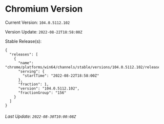 # Chromium Version

Current Version: `104.0.5112.102`

Version Update: `2022-08-22T18:58:00Z`

Stable Release(s):
```
{
  "releases": [
    {
      "name": "chrome/platforms/win64/channels/stable/versions/104.0.5112.102/releases/1661194680",
      "serving": {
        "startTime": "2022-08-22T18:58:00Z"
      },
      "fraction": 1,
      "version": "104.0.5112.102",
      "fractionGroup": "156"
    }
  ]
}
```

###### Last Update: `2022-08-30T10:00:08Z`
